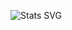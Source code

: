 ![Stats SVG](https://stats-j8rv1arat-foxcocos-projects.vercel.app/api/github-status?username=foxcoco)
